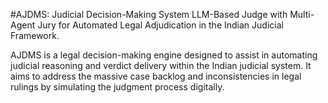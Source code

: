 #AJDMS: Judicial Decision-Making System
LLM-Based Judge with Multi-Agent Jury for Automated Legal Adjudication in the Indian Judicial Framework.

AJDMS is a legal decision-making engine designed to assist in automating judicial reasoning and verdict delivery within the Indian judicial system. It aims to address the massive case backlog and inconsistencies in legal rulings by simulating the judgment process digitally.
